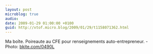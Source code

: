 ```yaml
---
layout: post
microblog: true
audio: 
date: 2009-01-29 01:00:00 +0100
guid: http://xtof.micro.blog/2009/01/29/t1158071362.html
---
```

Ma boîte. Poireaute au CFE pour renseignements auto-entrepreneur. - Photo: [bkite.com/0490L](http://bkite.com/0490L)
